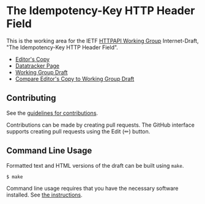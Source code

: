 # The Idempotency-Key HTTP Header Field

This is the working area for the IETF [HTTPAPI Working Group](https://datatracker.ietf.org/wg/httpapi/documents/) Internet-Draft, "The Idempotency-Key HTTP Header Field".

* [Editor's Copy](https://mnot.github.io/idempotency/#go.draft-ietf-httpapi-idempotency-key-header.html)
* [Datatracker Page](https://datatracker.ietf.org/doc/draft-ietf-httpapi-idempotency-key-header)
* [Working Group Draft](https://datatracker.ietf.org/doc/html/draft-ietf-httpapi-idempotency-key-header)
* [Compare Editor's Copy to Working Group Draft](https://mnot.github.io/idempotency/#go.draft-ietf-httpapi-idempotency-key-header.diff)


## Contributing

See the
[guidelines for contributions](https://github.com/mnot/idempotency/blob/main/CONTRIBUTING.md).

Contributions can be made by creating pull requests.
The GitHub interface supports creating pull requests using the Edit (✏) button.


## Command Line Usage

Formatted text and HTML versions of the draft can be built using `make`.

```sh
$ make
```

Command line usage requires that you have the necessary software installed.  See
[the instructions](https://github.com/martinthomson/i-d-template/blob/main/doc/SETUP.md).

